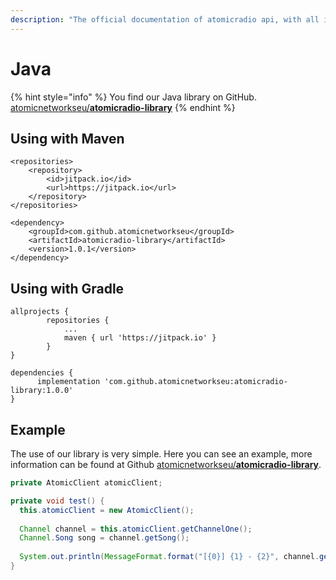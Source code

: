 ```yaml
---
description: "The official documentation of atomicradio api, with all information about usage and upcoming maintenance. \U0001F36D"
---
```


# Java

{% hint style="info" %}
You find our Java library on GitHub.  
[atomicnetworkseu/**atomicradio-library**](https://github.com/atomicnetworkseu/atomicradio-library)
{% endhint %}

## Using with Maven

```markup
<repositories>
	<repository>
	    <id>jitpack.io</id>
	    <url>https://jitpack.io</url>
	</repository>
</repositories>

<dependency>
    <groupId>com.github.atomicnetworkseu</groupId>
    <artifactId>atomicradio-library</artifactId>
    <version>1.0.1</version>
</dependency>
```

## Using with Gradle

```text
allprojects {
		repositories {
			...
			maven { url 'https://jitpack.io' }
		}
}

dependencies {
	  implementation 'com.github.atomicnetworkseu:atomicradio-library:1.0.0'
}
```

## Example

The use of our library is very simple. Here you can see an example, more information can be found at Github [atomicnetworkseu/**atomicradio-library**](https://github.com/atomicnetworkseu/atomicradio-library).

```java
private AtomicClient atomicClient;

private void test() {
  this.atomicClient = new AtomicClient();
  
  Channel channel = this.atomicClient.getChannelOne();
  Channel.Song song = channel.getSong();
  
  System.out.println(MessageFormat.format("[{0}] {1} - {2}", channel.getName(), song.getArtist(), song.getTitle()));
}
```


